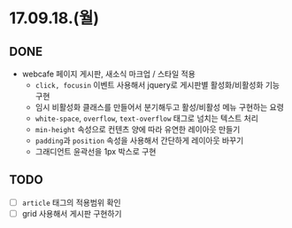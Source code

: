 # 17.09.18.(월)

## DONE
* webcafe 페이지 게시판, 새소식 마크업 / 스타일 적용
  * `click, focusin` 이벤트 사용해서 jquery로 게시판별 활성화/비활성화 기능 구현
  * 임시 비활성화 클래스를 만들어서 분기해두고 활성/비활성 메뉴 구현하는 요령
  * `white-space`, `overflow`, `text-overflow` 태그로 넘치는 텍스트 처리
  * `min-height` 속성으로 컨텐츠 양에 따라 유연한 레이아웃 만들기
  * `padding`과 `position` 속성을 사용해서 간단하게 레이아웃 바꾸기
  * 그래디언트 윤곽선을 1px 박스로 구현

## TODO
* [ ] `article` 태그의 적용범위 확인
* [ ] grid 사용해서 게시판 구현하기